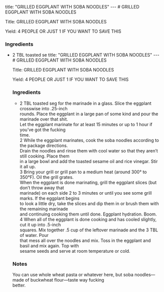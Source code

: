 <!DOCTYPE HTML PUBLIC "-//W3C//DTD HTML 4.0 Transitional//EN">
<html>
  <head>
  title: "GRILLED EGGPLANT WITH SOBA NOODLES"
---
# GRILLED EGGPLANT WITH SOBA NOODLES<link rel='stylesheet' href='style.css' type='text/css'><meta http-equiv="Content-Style-Stype" content="text/css">
     <meta http-equiv="Content-Type" content="text/html;charset=utf-8">
     </head><body><div class="recipe" itemscope itemtype="http://schema.org/Recipe"><div class='header'><p class="title"><span class="label">Title:</span> <span itemprop="name">GRILLED EGGPLANT WITH SOBA NOODLES</span></p>
<p class="yields"><span class="label">Yield:</span> <span itemprop="recipeYield">4 PEOPLE OR JUST 1 IF YOU WANT TO SAVE THIS</span></p>
</div><div class="ing"><h3>Ingredients</h3><ul class="ing"><li class="ing" itemprop="ingredients">2 TBL toasted se<!DOCTYPE HTML PUBLIC "-//W3C//DTD HTML 4.0 Transitional//EN">
<html>
  <head>
  title: "GRILLED EGGPLANT WITH SOBA NOODLES"
---
# GRILLED EGGPLANT WITH SOBA NOODLES<link rel='stylesheet' href='style.css' type='text/css'><meta http-equiv="Content-Style-Stype" content="text/css">
     <meta http-equiv="Content-Type" content="text/html;charset=utf-8">
     </head><body><div class="recipe" itemscope itemtype="http://schema.org/Recipe"><div class='header'><p class="title"><span class="label">Title:</span> <span itemprop="name">GRILLED EGGPLANT WITH SOBA NOODLES</span></p>
<p class="yields"><span class="label">Yield:</span> <span itemprop="recipeYield">4 PEOPLE OR JUST 1 IF YOU WANT TO SAVE THIS</span></p>
</div><div class="ing"><h3>Ingredients</h3><ul class="ing"><li class="ing" itemprop="ingredients">2 TBL toasted seg for the marinade in a glass. Slice the eggplant crosswise into .25-inch<br>rounds. Place the eggplant in a large pan of some kind and pour the marinade over that shit.<br>Let the eggplant marinate for at least 15 minutes or up to 1 hour if you’ve got the fucking<br>time.<br>2 While the eggplant marinates, cook the soba noodles according to the package directions.<br>Drain the noodles and rinse them with cool water so that they aren’t still cooking. Place them<br>in a large bowl and add the toasted sesame oil and rice vinegar. Stir it all up.<br>3 Bring your grill or grill pan to a medium heat (around 300° to 350°F). Oil the grill grates.<br>When the eggplant is done marinating, grill the eggplant slices (but don’t throw away that<br>marinade) on each side 2 to 3 minutes or until you see some grill marks. If the eggplant begins<br>to look a little dry, take the slices and dip them in or brush them with the remaining marinade<br>and continuing cooking them until done. Eggplant hydration. Boom.<br>4 When all of the eggplant is done cooking and has cooled slightly, cut it up into .5-inch<br>squares. Mix together .5 cup of the leftover marinade and the 3 TBL of water. Pour<br>that mess all over the noodles and mix. Toss in the eggplant and basil and mix again. Top with<br>sesame seeds and serve at room temperature or cold.</p></div></div><div class="modifications"><h3 class="Notes">Notes</h3><p>You can use whole wheat pasta or whatever here, but soba noodles—made of buckwheat flour—taste way fucking<br>better.</p></div></div>

</body>
</html>